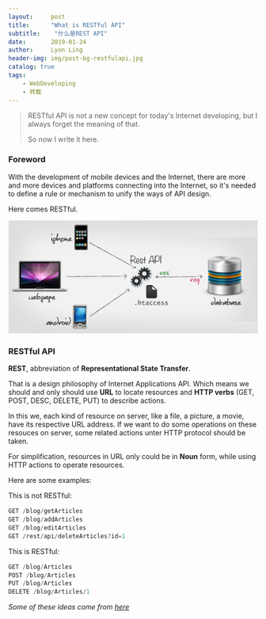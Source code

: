 ```yaml
---
layout:     post
title:      "What is RESTful API"
subtitle:    "什么是REST API"
date:       2019-01-24
author:     Lyon Ling
header-img: img/post-bg-restfulapi.jpg
catalog: true
tags:
    - WebDeveloping
    - 转载
---
```


>RESTful API is not a new concept for today's Internet developing, but I always forget the meaning of that.
>
>So now I write it here.

### Foreword

With the development of mobile devices and the Internet, there are more and more devices and platforms connecting into the Internet, so it's needed to define a rule or mechanism to unify the ways of API design.

Here comes RESTful.

<img src="../img/in-post/2019-01-24-RESTfulAPI/restfulapi.png" />

### RESTful API

**REST**, abbreviation of **Representational State Transfer**. 

That is a design philosophy of Internet Applications API. Which means we should and only should use **URL** to locate resources and **HTTP verbs** (GET, POST, DESC, DELETE, PUT) to describe actions.

In this we, each kind of resource on server, like a file, a picture, a movie, have its respective URL address. If we want to do some operations on these resouces on server, some related actions unter HTTP protocol should be taken.

For simplification, resources in URL only could be in **Noun** form, while using HTTP actions to operate resources.

Here are some examples:

This is not RESTful:

```javascript
GET /blog/getArticles
GET /blog/addArticles
GET /blog/editArticles
GET /rest/api/deleteArticles?id=1
```

This is RESTful:

```javascript
GET /blog/Articles
POST /blog/Articles
PUT /blog/Articles
DELETE /blog/Articles/1
```

*Some of these ideas come from [here](https://www.jianshu.com/p/6baf8554b3f4?from=timeline&isappinstalled=0)*